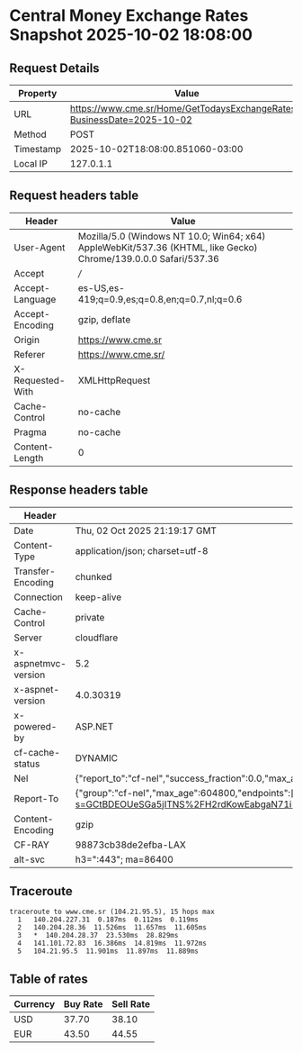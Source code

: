 # Central Money Exchange Rates Snapshot 2025-10-02 18:08:00
## Request Details

| Property | Value |
|----------|-------|
| URL | https://www.cme.sr/Home/GetTodaysExchangeRates/?BusinessDate=2025-10-02 |
| Method | POST |
| Timestamp | 2025-10-02T18:08:00.851060-03:00 |
| Local IP | 127.0.1.1 |
    
## Request headers table

| Header | Value |
|--------|-------|
| User-Agent | Mozilla/5.0 (Windows NT 10.0; Win64; x64) AppleWebKit/537.36 (KHTML, like Gecko) Chrome/139.0.0.0 Safari/537.36 |
| Accept | */* |
| Accept-Language | es-US,es-419;q=0.9,es;q=0.8,en;q=0.7,nl;q=0.6 |
| Accept-Encoding | gzip, deflate |
| Origin | https://www.cme.sr |
| Referer | https://www.cme.sr/ |
| X-Requested-With | XMLHttpRequest |
| Cache-Control | no-cache |
| Pragma | no-cache |
| Content-Length | 0 |

    
## Response headers table
| Header | Value |
|--------|-------|
| Date | Thu, 02 Oct 2025 21:19:17 GMT |
| Content-Type | application/json; charset=utf-8 |
| Transfer-Encoding | chunked |
| Connection | keep-alive |
| Cache-Control | private |
| Server | cloudflare |
| x-aspnetmvc-version | 5.2 |
| x-aspnet-version | 4.0.30319 |
| x-powered-by | ASP.NET |
| cf-cache-status | DYNAMIC |
| Nel | {"report_to":"cf-nel","success_fraction":0.0,"max_age":604800} |
| Report-To | {"group":"cf-nel","max_age":604800,"endpoints":[{"url":"https://a.nel.cloudflare.com/report/v4?s=GCtBDEOUeSGa5jITNS%2FH2rdKowEabgaN71i%2FPHSCRlJJqVLfrCJX5UV6bqCKnLgJDVOAplpJfdJvlWnCB%2BTCg8ek564voQGXG9E%3D"}]} |
| Content-Encoding | gzip |
| CF-RAY | 98873cb38de2efba-LAX |
| alt-svc | h3=":443"; ma=86400 |

## Traceroute 

```
traceroute to www.cme.sr (104.21.95.5), 15 hops max
  1   140.204.227.31  0.187ms  0.112ms  0.119ms 
  2   140.204.28.36  11.526ms  11.657ms  11.605ms 
  3   *  140.204.28.37  23.530ms  28.829ms 
  4   141.101.72.83  16.386ms  14.819ms  11.972ms 
  5   104.21.95.5  11.901ms  11.897ms  11.889ms 

```


## Table of rates

| Currency | Buy Rate | Sell Rate |
|----------|----------|-----------|
| USD | 37.70 | 38.10 |
| EUR | 43.50 | 44.55 |

